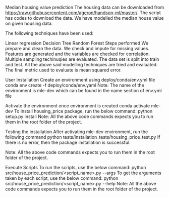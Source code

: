 Median housing value prediction
The housing data can be downloaded from https://raw.githubusercontent.com/ageron/handson-ml/master/. The script has codes to download the data. We have modelled the median house value on given housing data.

The following techniques have been used:

Linear regression
Decision Tree
Random Forest
Steps performed
We prepare and clean the data. We check and impute for missing values.
Features are generated and the variables are checked for correlation.
Multiple sampling techinuqies are evaluated. The data set is split into train and test.
All the above said modelling techniques are tried and evaluated. The final metric used to evaluate is mean squared error.

User Installation
Create an environment using deploy/conda/env.yml file
conda env create -f deploy/conda/env.yaml
Note: The name of the environment is mle-dev which can be found in the name section of env.yml file

Activate the environment once environment is created
conda activate mle-dev
To install housing_price package, run the below command:
python setup.py install
Note: All the above code commands expects you to run them in the root folder of the project.

Testing the installation
After activating mle-dev environment, run the following command
python tests/installation_tests/housing_price_test.py
If there is no error, then the package installation is successful.

Note: All the above code commands expects you to run them in the root folder of the project.

Execute Scripts
To run the scripts, use the below command:
python src/house_price_prediction/<script_name>.py --args
To get the arguments taken by each script, use the below command:
python src/house_price_prediction/<script_name>.py --help
Note: All the above code commands expects you to run them in the root folder of the project.
